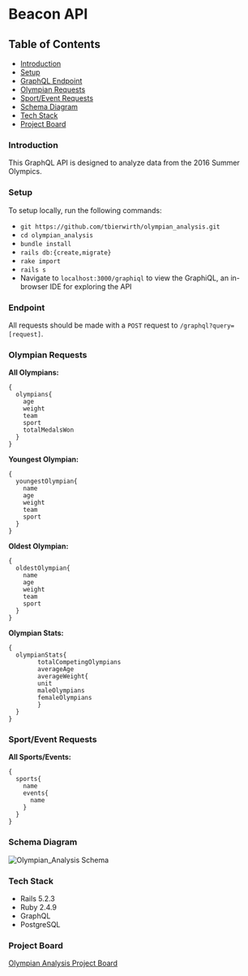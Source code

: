 # Beacon API

## Table of Contents
* [Introduction](#Introduction)
* [Setup](#Setup)
* [GraphQL Endpoint](#Endpoint)
* [Olympian Requests](#Olympian-Requests)
* [Sport/Event Requests](#Sport/Event-Requests)
* [Schema Diagram](#Schema-Diagram)
* [Tech Stack](#Tech-Stack)
* [Project Board](#Project-Board)

### Introduction
This GraphQL API is designed to analyze data from the 2016 Summer Olympics.  

### Setup
To setup locally, run the following commands:
 - `git https://github.com/tbierwirth/olympian_analysis.git`
 - `cd olympian_analysis`
 - `bundle install`
 - `rails db:{create,migrate}`
 - `rake import`
 - `rails s`
 - Navigate to `localhost:3000/graphiql` to view the GraphiQL, an in-browser IDE for exploring the API

### Endpoint
All requests should be made with a `POST` request to `/graphql?query=[request]`.

### Olympian Requests

**All Olympians:**
```
{
  olympians{
    age
    weight
    team
    sport
    totalMedalsWon
  }
}
```

**Youngest Olympian:**
```
{
  youngestOlympian{
    name
    age
    weight
    team
    sport
  }
}
```

**Oldest Olympian:**
```
{
  oldestOlympian{
    name
    age
    weight
    team
    sport
  }
}
```

**Olympian Stats:**
```
{
  olympianStats{
		totalCompetingOlympians
		averageAge
		averageWeight{
		unit
		maleOlympians
		femaleOlympians
		}
  }
}

```

### Sport/Event Requests
**All Sports/Events:**
```
{
  sports{
    name
    events{
      name
    }
  }
}
```

### Schema Diagram
![Olympian_Analysis Schema](https://user-images.githubusercontent.com/46985326/68159237-4792a880-ff49-11e9-9f99-5d0684310405.png)


### Tech Stack

* Rails 5.2.3
* Ruby 2.4.9
* GraphQL
* PostgreSQL

### Project Board

[Olympian Analysis Project Board](https://github.com/tbierwirth/olympian_analysis/projects/1)
